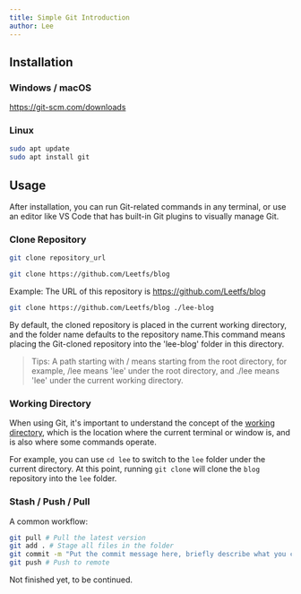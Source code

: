 ```yaml
---
title: Simple Git Introduction
author: Lee
---
```


## Installation

### Windows / macOS

<https://git-scm.com/downloads>

### Linux

```bash
sudo apt update
sudo apt install git
```

## Usage

After installation, you can run Git-related commands in any terminal, or use an editor like VS Code that has built-in Git plugins to visually manage Git.

### Clone Repository

```bash
git clone repository_url
```

```bash
git clone https://github.com/Leetfs/blog
```

Example: The URL of this repository is <https://github.com/Leetfs/blog>

```bash
git clone https://github.com/Leetfs/blog ./lee-blog
```

By default, the cloned repository is placed in the current working directory, and the folder name defaults to the repository name.This command means placing the Git-cloned repository into the 'lee-blog' folder in this directory.

> Tips: A path starting with / means starting from the root directory, for example, /lee means 'lee' under the root directory, and ./lee means 'lee' under the current working directory.

### Working Directory

When using Git, it's important to understand the concept of the [working directory](https://zh.wikipedia.org/wiki/%E5%B7%A5%E4%BD%9C%E7%9B%AE%E9%8C%84), which is the location where the current terminal or window is, and is also where some commands operate.

For example, you can use `cd lee` to switch to the `lee` folder under the current directory. At this point, running `git clone` will clone the `blog` repository into the `lee` folder.

### Stash / Push / Pull

A common workflow:

```bash
git pull # Pull the latest version
git add . # Stage all files in the folder
git commit -m "Put the commit message here, briefly describe what you changed, language is not limited. (Required)" # Commit staged changes
git push # Push to remote
```

Not finished yet, to be continued.
